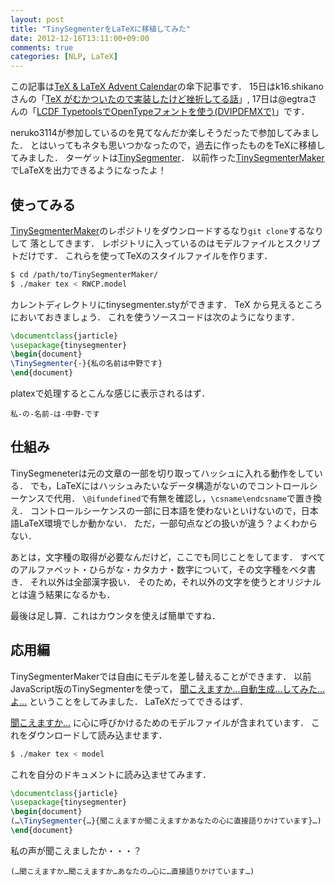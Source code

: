 ```yaml
---
layout: post
title: "TinySegmenterをLaTeXに移植してみた"
date: 2012-12-16T13:11:00+09:00
comments: true
categories: [NLP, LaTeX]
---
```


この記事は[TeX & LaTeX Advent Calendar](http://atnd.org/events/34318)の傘下記事です．
15日はk16.shikanoさんの「[TeX がむかついたので実装したけど挫折してる話](http://note.golden-lucky.net/2012/12/tex.html)」,
17日は@egtraさんの「[LCDF TypetoolsでOpenTypeフォントを使う(DVIPDFMXで)](http://dev.activebasic.com/egtra/2012/12/18/522/)」です．

neruko3114が参加しているのを見てなんだか楽しそうだったで参加してみました．
とはいってもネタも思いつかなったので，過去に作ったものをTeXに移植してみました．
ターゲットは[TinySegmenter](http://chasen.org/~taku/software/TinySegmenter/)．
以前作った[TinySegmenterMaker](https://github.com/shogo82148/TinySegmenterMaker)でLaTeXを出力できるようになったよ！

<!-- More -->

## 使ってみる

[TinySegmenterMaker](https://github.com/shogo82148/TinySegmenterMaker)のレポジトリをダウンロードするなり`git clone`するなりして
落としてきます．
レポジトリに入っているのはモデルファイルとスクリプトだけです．
これらを使ってTeXのスタイルファイルを作ります．

```bash
$ cd /path/to/TinySegmenterMaker/
$ ./maker tex < RWCP.model
```

カレントディレクトリにtinysegmenter.styができます．
TeX から見えるところにおいておきましょう．
これを使うソースコードは次のようになります．

```tex
\documentclass{jarticle}
\usepackage{tinysegmenter}
\begin{document}
\TinySegmenter{-}{私の名前は中野です}
\end{document}
```

platexで処理するとこんな感じに表示されるはず．

```plain
私-の-名前-は-中野-です
```

## 仕組み

TinySegmeneterは元の文章の一部を切り取ってハッシュに入れる動作をしている．
でも，LaTeXにはハッシュみたいなデータ構造がないのでコントロールシーケンスで代用．
`\@ifundefined`で有無を確認し，`\csname\endcsname`で置き換え．
コントロールシーケンスの一部に日本語を使わないといけないので，日本語LaTeX環境でしか動かない．
ただ，一部句点などの扱いが違う？よくわからない．

あとは，文字種の取得が必要なんだけど，ここでも同じことをしてます．
すべてのアルファベット・ひらがな・カタカナ・数字について，その文字種をベタ書き．
それ以外は全部漢字扱い．
そのため，それ以外の文字を使うとオリジナルとは違う結果になるかも．

最後は足し算．これはカウンタを使えば簡単ですね．


## 応用編

TinySegmenterMakerでは自由にモデルを差し替えることができます．
以前JavaScript版のTinySegmenterを使って，
[聞こえますか…自動生成…してみた…よ…](http://shogo82148.github.com/blog/2012/12/05/kikoemasuka/)
ということをしてみました．
LaTeXだってできるはず．

[聞こえますか…](https://github.com/shogo82148/kikoemasuka)
に心に呼びかけるためのモデルファイルが含まれています．
これをダウンロードして読み込ませます．

```bash
$ ./maker tex < model
```

これを自分のドキュメントに読み込ませてみます．

```tex
\documentclass{jarticle}
\usepackage{tinysegmenter}
\begin{document}
(…\TinySegmenter{…}{聞こえますか聞こえますかあなたの心に直接語りかけています}…)
\end{document}
```

私の声が聞こえましたか・・・？

```plain
(…聞こえますか…聞こえますか…あなたの…心に…直接語りかけています…)
```
